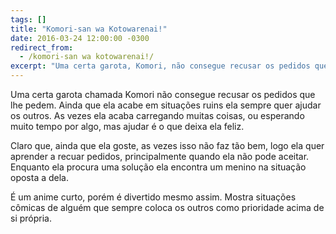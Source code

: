 ```yaml
---
tags: []
title: "Komori-san wa Kotowarenai!"
date: 2016-03-24 12:00:00 -0300
redirect_from:
  - /komori-san wa kotowarenai!/
excerpt: "Uma certa garota, Komori, não consegue recusar os pedidos que lhe pedem. Ainda que ela acabe em situações ruins ela sempre quer ajudar os outros."
---
```


Uma certa garota chamada Komori não consegue recusar os pedidos que lhe pedem. Ainda que ela acabe em situações ruins ela sempre quer ajudar os outros. As vezes ela acaba carregando muitas coisas, ou esperando muito tempo por algo, mas ajudar é o que deixa ela feliz.

Claro que, ainda que ela goste, as vezes isso não faz tão bem, logo ela quer aprender a recuar pedidos, principalmente quando ela não pode aceitar. Enquanto ela procura uma solução ela encontra um menino na situação oposta a dela.

É um anime curto, porém é divertido mesmo assim. Mostra situações cômicas de alguém que sempre coloca os outros como prioridade acima de si própria.
